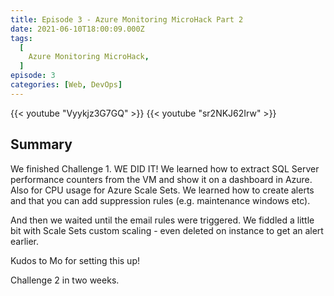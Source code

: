 ```yaml
---
title: Episode 3 - Azure Monitoring MicroHack Part 2
date: 2021-06-10T18:00:09.000Z
tags:
  [
    Azure Monitoring MicroHack,
  ]
episode: 3
categories: [Web, DevOps]
---
```


{{< youtube "Vyykjz3G7GQ" >}}
{{< youtube "sr2NKJ62Irw" >}}

## Summary

We finished Challenge 1. WE DID IT! 
We learned how to extract SQL Server performance counters from the VM and show it on a dashboard in Azure. Also for CPU usage for Azure Scale Sets. 
We learned how to create alerts and that you can add suppression rules (e.g. maintenance windows etc).

And then we waited until the email rules were triggered. 
We fiddled a little bit with Scale Sets custom scaling - even deleted on instance to get an alert earlier.

Kudos to Mo for setting this up!

Challenge 2 in two weeks.